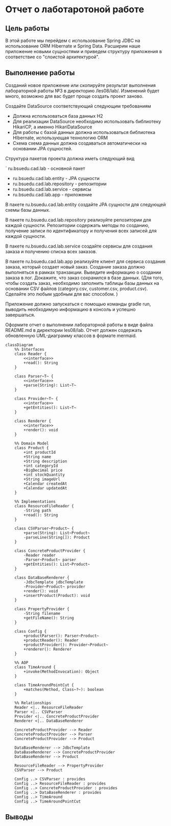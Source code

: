 # Отчет о лаботаротоной работе

## Цель работы
В этой работе мы перейдем с использование Spring JDBC на использование ORM Hibernate и Spring Data. Расширим наше приложение новыми сущностями и приведем структуру приложения в соответствие со "слоистой архитектурой".

## Выполнение работы
Созданий новое приложение или скопируйте результат выполнения лабораторной работы №3 в директорию /les08/lab/. Изменений будет много, возможно для вас будет проще создать проект заново.

Создайте DataSource соответствующий следующим требованиям

- Должна использоваться база данных H2
- Для реализации DataSource необходимо использовать библиотеку HikariCP, а именно HikariDataSource
- Для работы с базой данных должна использоваться библиотека HIbernate, использующая технологию ORM
- Схема схема данных должна создаваться автоматически на основании JPA сущностей.

Структура пакетов проекта должна иметь следующий вид

` ru.bsuedu.cad.lab - основной пакет
- ru.bsuedu.cad.lab.entity - JPA сущности
- ru.bsuedu.cad.lab.repository - репозитории
- ru.bsuedu.cad.lab.service - сервисы
- ru.bsuedu.cad.lab.app - приложение

В пакете ru.bsuedu.cad.lab.entity создайте JPA сущности для следующей схемы базы данных.

В пакете ru.bsuedu.cad.lab.repository реализуйте репозитории для каждой сущности. Репозитории содержать методы по созданию, получение записи по идентификатору и получения всех записей для каждой сущности.

В пакете ru.bsuedu.cad.lab.service создайте сервисы для создания заказа и получению списка всех заказов.

В пакете ru.bsuedu.cad.lab.app реализуйте клиент для сервиса создания заказа, который создает новый заказ. Создание заказа должно выполняться в рамках транзакции. Выведите информацию о создании заказа в лог. Докажите, что заказ сохранился в базе данных. (Для того, чтобы создать заказ, необходимо заполнить таблицы базы данных на основании CSV файлов (category.csv, customer.csv, product.csv). Сделайте это любым удобным для вас способом. )

Приложение должно запускаться с помощью команды gradle run, выводить необходимую информацию в консоль и успешно завершаться.

Оформите отчет о выполнении лабораторной работы в виде файла README.md в директории les08/lab. Отчет должен содержать обновленную UML-диаграмму классов в формате mermaid.


``` mermaid 
classDiagram
    %% Interfaces
    class Reader {
        <<interface>>
        +read(): String
    }

    class Parser~T~ {
        <<interface>>
        +parse(String): List~T~
    }

    class Provider~T~ {
        <<interface>>
        +getEntities(): List~T~
    }

    class Renderer {
        <<interface>>
        +render(): void
    }

    %% Domain Model
    class Product {
        +int productId
        +String name
        +String description
        +int categoryId
        +BigDecimal price
        +int stockQuantity
        +String imageUrl
        +Calendar createdAt
        +Calendar updatedAt
    }

    %% Implementations
    class ResourceFileReader {
        -String path
        +read(): String
    }

    class CSVParser~Product~ {
        +parse(String): List~Product~
        -parseLine(String[]): Product
    }

    class ConcreteProductProvider {
        -Reader reader
        -Parser~Product~ parser
        +getEntities(): List~Product~
    }

    class DataBaseRenderer {
        -JdbcTemplate jdbcTemplate
        -Provider~Product~ provider
        +render(): void
        +insertProduct(Product): void
    }

    class PropertyProvider {
        -String filename
        +getFileName(): String
    }

    class Config {
        +productParser(): Parser~Product~
        +productReader(): Reader
        +productProvider(): Provider~Product~
        +renderer(): Renderer
    }

    %% AOP
    class TimeAround {
        +invoke(MethodInvocation): Object
    }

    class TimeAroundPointCut {
        +matches(Method, Class~?~): boolean
    }

    %% Relationships
    Reader <|.. ResourceFileReader
    Parser <|.. CSVParser
    Provider <|.. ConcreteProductProvider
    Renderer <|.. DataBaseRenderer

    ConcreteProductProvider --> Reader
    ConcreteProductProvider --> Parser
    ConcreteProductProvider --> Product

    DataBaseRenderer --> JdbcTemplate
    DataBaseRenderer --> ConcreteProductProvider
    DataBaseRenderer --> Product

    ResourceFileReader --> PropertyProvider
    CSVParser --> Product

    Config ..> CSVParser : provides
    Config ..> ResourceFileReader : provides
    Config ..> ConcreteProductProvider : provides
    Config ..> DataBaseRenderer : provides
    Config ..> TimeAround
    Config ..> TimeAroundPointCut
```
## Выводы
